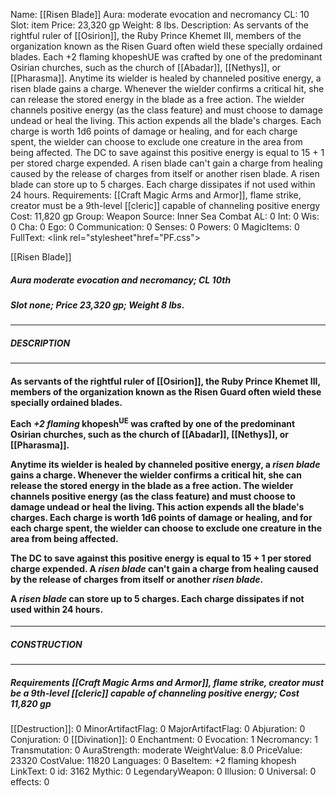 Name: [[Risen Blade]]
Aura: moderate evocation and necromancy
CL: 10
Slot: item
Price: 23,320 gp
Weight: 8 lbs.
Description: As servants of the rightful ruler of [[Osirion]], the Ruby Prince Khemet III, members of the organization known as the Risen Guard often wield these specially ordained blades. Each +2 flaming khopeshUE was crafted by one of the predominant Osirian churches, such as the church of [[Abadar]], [[Nethys]], or [[Pharasma]]. Anytime its wielder is healed by channeled positive energy, a risen blade gains a charge. Whenever the wielder confirms a critical hit, she can release the stored energy in the blade as a free action. The wielder channels positive energy (as the class feature) and must choose to damage undead or heal the living. This action expends all the blade's charges. Each charge is worth 1d6 points of damage or healing, and for each charge spent, the wielder can choose to exclude one creature in the area from being affected. The DC to save against this positive energy is equal to 15 + 1 per stored charge expended. A risen blade can't gain a charge from healing caused by the release of charges from itself or another risen blade. A risen blade can store up to 5 charges. Each charge dissipates if not used within 24 hours.
Requirements: [[Craft Magic Arms and Armor]], flame strike, creator must be a 9th-level [[cleric]] capable of channeling positive energy
Cost: 11,820 gp
Group: Weapon
Source: Inner Sea Combat
AL: 0
Int: 0
Wis: 0
Cha: 0
Ego: 0
Communication: 0
Senses: 0
Powers: 0
MagicItems: 0
FullText: <link rel="stylesheet"href="PF.css"><div class="heading"><p class="alignleft">[[Risen Blade]]</p><div style="clear: both;"></div></div><div><h5><b>Aura </b>moderate evocation and necromancy; <b>CL </b>10th</h5><h5><b>Slot </b>none; <b>Price </b>23,320 gp; <b>Weight </b>8 lbs.</h5></div><hr/><div><h5><b>DESCRIPTION</b></h5></div><hr/><div><h4><p>As servants of the rightful ruler of [[Osirion]], the Ruby Prince Khemet III, members of the organization known as the Risen Guard often wield these specially ordained blades.</p><p>Each <i>+2 flaming</i> khopesh<sup>UE</sup> was crafted by one of the predominant Osirian churches, such as the church of [[Abadar]], [[Nethys]], or [[Pharasma]].</p><p>Anytime its wielder is healed by channeled positive energy, a <i>risen blade</i> gains a charge. Whenever the wielder confirms a critical hit, she can release the stored energy in the blade as a free action. The wielder channels positive energy (as the class feature) and must choose to damage undead or heal the living. This action expends all the blade's charges. Each charge is worth 1d6 points of damage or healing, and for each charge spent, the wielder can choose to exclude one creature in the area from being affected.</p><p>The DC to save against this positive energy is equal to 15 + 1 per stored charge expended. A <i>risen blade</i> can't gain a charge from healing caused by the release of charges from itself or another <i>risen blade</i>.</p><p>A <i>risen blade</i> can store up to 5 charges. Each charge dissipates if not used within 24 hours.</p></h4></div><hr/><div><h5><b>CONSTRUCTION</b></h5></div><hr/><div><h5><b>Requirements </b>[[Craft Magic Arms and Armor]], <i>flame strike</i>, creator must be a 9th-level [[cleric]] capable of channeling positive energy; <b>Cost </b>11,820 gp</h5></div>
[[Destruction]]: 0
MinorArtifactFlag: 0
MajorArtifactFlag: 0
Abjuration: 0
Conjuration: 0
[[Divination]]: 0
Enchantment: 0
Evocation: 1
Necromancy: 1
Transmutation: 0
AuraStrength: moderate
WeightValue: 8.0
PriceValue: 23320
CostValue: 11820
Languages: 0
BaseItem: +2 flaming khopesh
LinkText: 0
id: 3162
Mythic: 0
LegendaryWeapon: 0
Illusion: 0
Universal: 0
effects: 0
